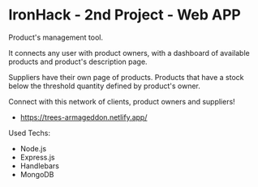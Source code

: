 # IronHack - 2nd Project - Web APP

Product's management tool.

It connects any user with product owners, with a dashboard of available products and product's description page.

Suppliers have their own page of products. Products that have a stock below the threshold quantity defined by product's owner.

Connect with this network of clients, product owners and suppliers!

 - https://trees-armageddon.netlify.app/

Used Techs:
  - Node.js
  - Express.js
  - Handlebars
  - MongoDB
